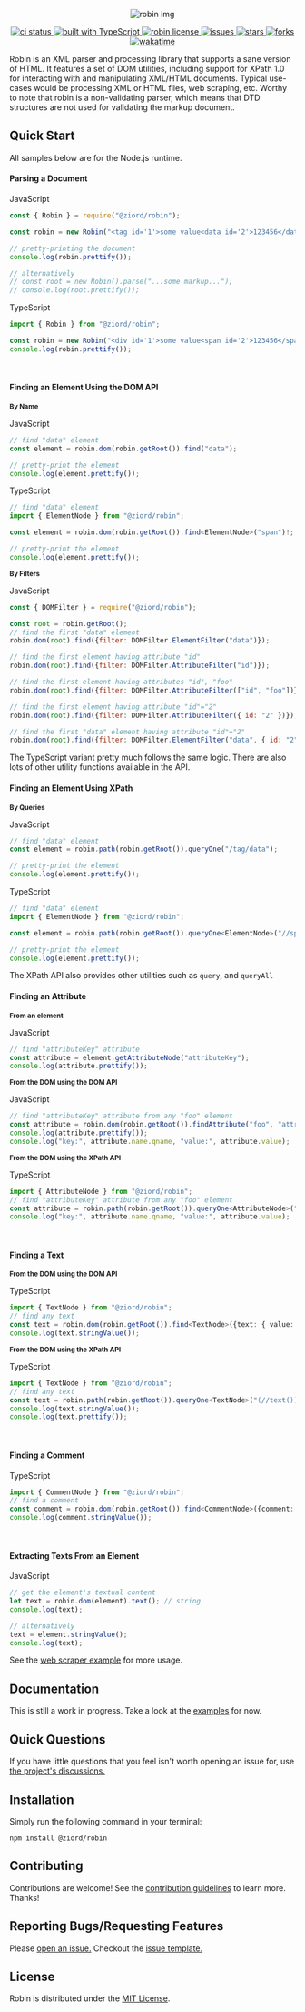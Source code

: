 
<p align="center">
    <p align="center">
        <img src="https://github.com/ziord/robin/blob/master/docs/assets/robin_img.png" alt="robin img"> 
    </p>
    <p align="center">
        <a href="https://github.com/ziord/robin/actions">
            <img alt="ci status" src="https://github.com/ziord/robin/actions/workflows/node.js.yml/badge.svg?style=plastic">
        </a>
        <a href="https://www.typescriptlang.org/">
            <img alt="built with TypeScript" src="https://img.shields.io/badge/built%20with-TypeScript-blue.svg?style=plastic">
        </a>
        <a href="https://github.com/ziord/robin/blob/master/LICENSE.txt">
            <img alt="robin license" src="https://img.shields.io/github/license/ziord/robin?style=plastic">
        </a>
        <a href="https://github.com/ziord/robin/issues" >
            <img alt="issues" src="https://img.shields.io/github/issues/ziord/robin?style=plastic">
        </a>
        <a href="https://github.com/ziord/robin/stargazers">
            <img alt="stars" src="https://img.shields.io/github/stars/ziord/robin?style=plastic">
        </a>
        <a href="https://github.com/ziord/robin/network/members">
            <img alt="forks" src="https://img.shields.io/github/forks/ziord/robin?style=plastic">
        </a>
        <a href=""><img src="https://wakatime.com/badge/user/d428bbee-8cff-4d0f-9e46-7c57e2a8032e/project/9d7c1f69-dd34-4f27-a25d-60fbfa716192.svg" alt="wakatime"></a>
    </p>
</p>

Robin is an XML parser and processing library that supports a sane version of HTML. It features a set of DOM utilities, including support for XPath 1.0 for interacting with and manipulating XML/HTML documents. Typical use-cases would be processing XML or HTML files, web scraping, etc.
Worthy to note that robin is a non-validating parser, which means that DTD structures are not used for validating the markup document.

## Quick Start

All samples below are for the Node.js runtime.

#### Parsing a Document

JavaScript
```js
const { Robin } = require("@ziord/robin");

const robin = new Robin("<tag id='1'>some value<data id='2'>123456</data></tag>", "XML"); // use "XML" mode - which is the default mode - for XML documents ("HTML" for HTML documents)

// pretty-printing the document
console.log(robin.prettify());

// alternatively
// const root = new Robin().parse("...some markup...");
// console.log(root.prettify());
```

TypeScript
```ts
import { Robin } from "@ziord/robin";

const robin = new Robin("<div id='1'>some value<span id='2'>123456</span></div>", "HTML"); // mode "HTML" for HTML documents
console.log(robin.prettify());
```
<br/>

#### Finding an Element Using the DOM API

<sub>**By Name**</sub>

JavaScript

```js
// find "data" element
const element = robin.dom(robin.getRoot()).find("data");

// pretty-print the element
console.log(element.prettify());
```

TypeScript

```ts
// find "data" element
import { ElementNode } from "@ziord/robin";

const element = robin.dom(robin.getRoot()).find<ElementNode>("span")!;

// pretty-print the element
console.log(element.prettify());
```

<sub>**By Filters**</sub>

JavaScript

```js
const { DOMFilter } = require("@ziord/robin");

const root = robin.getRoot();
// find the first "data" element
robin.dom(root).find({filter: DOMFilter.ElementFilter("data")});

// find the first element having attribute "id"
robin.dom(root).find({filter: DOMFilter.AttributeFilter("id")});

// find the first element having attributes "id", "foo"
robin.dom(root).find({filter: DOMFilter.AttributeFilter(["id", "foo"])});

// find the first element having attribute "id"="2"
robin.dom(root).find({filter: DOMFilter.AttributeFilter({ id: "2" })});

// find the first "data" element having attribute "id"="2"
robin.dom(root).find({filter: DOMFilter.ElementFilter("data", { id: "2" })});
```
The TypeScript variant pretty much follows the same logic. There are also lots of other utility functions available in the API.
<br/>

#### Finding an Element Using XPath

<sub>**By Queries**</sub>

JavaScript

```js
// find "data" element
const element = robin.path(robin.getRoot()).queryOne("/tag/data");

// pretty-print the element
console.log(element.prettify());
```

TypeScript

```ts
// find "data" element
import { ElementNode } from "@ziord/robin";

const element = robin.path(robin.getRoot()).queryOne<ElementNode>("//span")!;

// pretty-print the element
console.log(element.prettify());
```
The XPath API also provides other utilities such as `query`, and `queryAll`
<br/>

#### Finding an Attribute

<sub>**From an element**</sub>

JavaScript

```js
// find "attributeKey" attribute
const attribute = element.getAttributeNode("attributeKey");
console.log(attribute.prettify());
```

<sub>**From the DOM using the DOM API**</sub>

JavaScript

```js
// find "attributeKey" attribute from any "foo" element
const attribute = robin.dom(robin.getRoot()).findAttribute("foo", "attributeKey");
console.log(attribute.prettify());
console.log("key:", attribute.name.qname, "value:", attribute.value);
```

<sub>**From the DOM using the XPath API**</sub>

TypeScript

```ts
import { AttributeNode } from "@ziord/robin";
// find "attributeKey" attribute from any "foo" element
const attribute = robin.path(robin.getRoot()).queryOne<AttributeNode>("//foo[@attributeKey]/@attributeKey")!;
console.log("key:", attribute.name.qname, "value:", attribute.value);
```
<br/>

#### Finding a Text

<sub>**From the DOM using the DOM API**</sub>

TypeScript

```ts
import { TextNode } from "@ziord/robin";
// find any text
const text = robin.dom(robin.getRoot()).find<TextNode>({text: { value: "some part of the text", match: "partial-ignoreCase" }})!; // match: "partial" | "exact" | "partial-ignoreCase" | "exact-ignoreCase"
console.log(text.stringValue());
```

<sub>**From the DOM using the XPath API**</sub>

TypeScript

```ts
import { TextNode } from "@ziord/robin";
// find any text
const text = robin.path(robin.getRoot()).queryOne<TextNode>("(//text())[1]")!;
console.log(text.stringValue());
console.log(text.prettify());
```
<br/>

#### Finding a Comment

TypeScript

```ts
import { CommentNode } from "@ziord/robin";
// find a comment
const comment = robin.dom(robin.getRoot()).find<CommentNode>({comment: { value: "some part of the comment", match: "partial" }})!; // match: "partial" | "exact" | "partial-ignoreCase" | "exact-ignoreCase"
console.log(comment.stringValue());
```
<br/>

#### Extracting Texts From an Element

JavaScript
```js
// get the element's textual content
let text = robin.dom(element).text(); // string
console.log(text);

// alternatively
text = element.stringValue();
console.log(text);
```

See the [web scraper example](https://github.com/ziord/robin/blob/master/examples) for more usage.


## Documentation

This is still a work in progress. Take a look at the [examples](https://github.com/ziord/robin/blob/master/examples) for now.

## Quick Questions

If you have little questions that you feel isn't worth opening an issue for, use [the project's discussions.](https://github.com/ziord/robin/discussions)


## Installation

Simply run the following command in your terminal:
```
npm install @ziord/robin
```

## Contributing

Contributions are welcome! See the [contribution guidelines](https://github.com/ziord/robin/blob/master/CONTRIBUTING.md) to learn more. Thanks!


## Reporting Bugs/Requesting Features

Please [open an issue.](https://github.com/ziord/robin/issues) Checkout the [issue template.](https://github.com/ziord/robin/blob/master/.github/ISSUE_TEMPLATE)


## License

Robin is distributed under the [MIT License](https://github.com/ziord/robin/blob/master/LICENSE.txt).